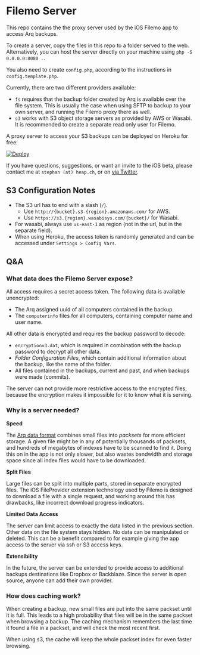 # Filemo Server

This repo contains the the proxy server used by the iOS Filemo app to access Arq backups.

To create a server, copy the files in this repo to a folder served to the web. Alternatively, you can host the server directly on your machine using `php -S 0.0.0.0:8080 .`.

You also need to create `config.php`, according to the instructions in `config.template.php`.

Currently, there are two different providers available:

* `fs` requires that the backup folder created by Arq is available over the file system. This is usually the case when using SFTP to backup to your own server, and running the Filemo proxy there as well.
* `s3` works with S3 object storage servers as provided by AWS or Wasabi. It is recommended to create a separate read only user for Filemo.

A proxy server to access your S3 backups can be deployed on Heroku for free:

[![Deploy](https://www.herokucdn.com/deploy/button.svg)](https://heroku.com/deploy?template=https://github.com/stepmuel/filemo-server/tree/heroku)

If you have questions, suggestions, or want an invite to the iOS beta, please contact me at `stephan (at) heap.ch`, or on [via Twitter](https://twitter.com/stepmuel).

## S3 Configuration Notes

* The S3 url has to end with a slash (`/`).
  * Use `http://{bucket}.s3-{region}.amazonaws.com/` for AWS.
  * Use `https://s3.{region}.wasabisys.com/{bucket}/` for Wasabi.
* For wasabi, always use `us-east-1` as region (not in the url, but in the separate field).
* When using Heroku, the access token is randomly generated and can be accessed under `Settings > Config Vars`.

## Q&A

### What data does the Filemo Server expose?

All access requires a secret access token. The following data is available unencrypted:

* The Arq assigned uuid of all computers contained in the backup.
* The `computerinfo` files for all computers, containing computer name and user name.

All other data is encrypted and requires the backup password to decode:

* `encryptionv3.dat`, which is required in combination with the backup password to decrypt all other data.
* *Folder Configuration Files*, which contain additional information about the backup, like the name of the folder.
* All files contained in the backups, current and past, and when backups were made (commits).

The server can not provide more restrictive access to the encrypted files, because the encryption makes it impossible for it to know what it is serving.

### Why is a server needed?

**Speed**

The [Arq data format](https://www.arqbackup.com/arq_data_format.txt) combines small files into *packsets* for more efficient storage. A given file might be in any of potentially thousands of packsets, and hundreds of megabytes of indexes have to be scanned to find it. Doing this on in the app is not only slower, but also wastes bandwidth and storage space since all index files would have to be downloaded.

**Split Files**

Large files can be split into multiple parts, stored in separate encrypted files. The iOS FileProvider extension technology used by Filemo is designed to download a file with a single request, and working around this has drawbacks, like incorrect download progress indicators.

**Limited Data Access**

The server can limit access to exactly the data listed in the previous section. Other data on the file system stays hidden. No data can be manipulated or deleted. This can be a benefit compared to for example giving the app access to the server via ssh or S3 access keys.

**Extensibility**

In the future, the server can be extended to provide access to additional backups destinations like Dropbox or Backblaze. Since the server is open source, anyone can add their own provider.

### How does caching work?

When creating a backup, new small files are put into the same packset until it is full. This leads to a high probability that files will be in the same packset when browsing a backup. The caching mechanism remembers the last time it found a file in a packset, and will check the most recent first.

When using s3, the cache will keep the whole packset index for even faster browsing.
